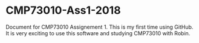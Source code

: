 # CMP73010-Ass1-2018
Document for CMP73010 Assignement 1.
This is my first time using GitHub.
It is very exciting to use this software and studying CMP73010 with Robin.
